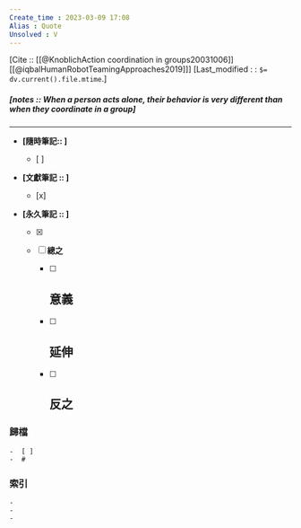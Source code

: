 ```yaml
---
Create_time : 2023-03-09 17:08
Alias : Quote
Unsolved : V
---
```

[Cite :: [[@KnoblichAction coordination in groups20031006]][[@iqbalHumanRobotTeamingApproaches2019]]]
[Last_modified : : `$= dv.current().file.mtime`.]
##### [notes ::  When a person acts alone, their behavior is very different than when they coordinate in a group]

---


- **[隨時筆記:: ]**
	- [ ]
	> 

- **[文獻筆記 :: ]**
	- [x]

- **[永久筆記 :: ]**
	
	- [x]
	
	- [ ] **總之**
		
		- [ ] **意義**
			-
		
		- [ ] **延伸**
			- 
		
		- [ ] **反之**
			-
		


### 歸檔 
	-  [ ]
	-  #

### 索引
	-
	-
	-
	
